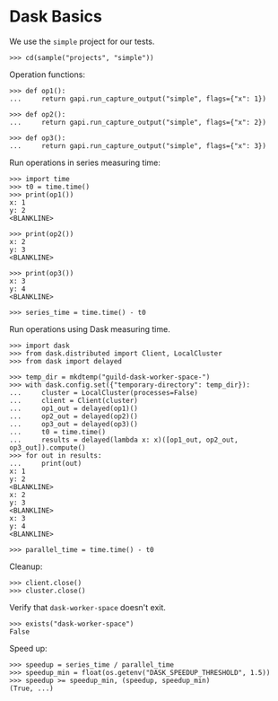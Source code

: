 # Dask Basics

We use the `simple` project for our tests.

    >>> cd(sample("projects", "simple"))

Operation functions:

    >>> def op1():
    ...     return gapi.run_capture_output("simple", flags={"x": 1})

    >>> def op2():
    ...     return gapi.run_capture_output("simple", flags={"x": 2})

    >>> def op3():
    ...     return gapi.run_capture_output("simple", flags={"x": 3})

Run operations in series measuring time:

    >>> import time
    >>> t0 = time.time()
    >>> print(op1())
    x: 1
    y: 2
    <BLANKLINE>

    >>> print(op2())
    x: 2
    y: 3
    <BLANKLINE>

    >>> print(op3())
    x: 3
    y: 4
    <BLANKLINE>

    >>> series_time = time.time() - t0

Run operations using Dask measuring time.

    >>> import dask
    >>> from dask.distributed import Client, LocalCluster
    >>> from dask import delayed

    >>> temp_dir = mkdtemp("guild-dask-worker-space-")
    >>> with dask.config.set({"temporary-directory": temp_dir}):
    ...     cluster = LocalCluster(processes=False)
    ...     client = Client(cluster)
    ...     op1_out = delayed(op1)()
    ...     op2_out = delayed(op2)()
    ...     op3_out = delayed(op3)()
    ...     t0 = time.time()
    ...     results = delayed(lambda x: x)([op1_out, op2_out, op3_out]).compute()
    >>> for out in results:
    ...     print(out)
    x: 1
    y: 2
    <BLANKLINE>
    x: 2
    y: 3
    <BLANKLINE>
    x: 3
    y: 4
    <BLANKLINE>

    >>> parallel_time = time.time() - t0

Cleanup:

    >>> client.close()
    >>> cluster.close()

Verify that `dask-worker-space` doesn't exit.

    >>> exists("dask-worker-space")
    False

Speed up:

    >>> speedup = series_time / parallel_time
    >>> speedup_min = float(os.getenv("DASK_SPEEDUP_THRESHOLD", 1.5))
    >>> speedup >= speedup_min, (speedup, speedup_min)
    (True, ...)
